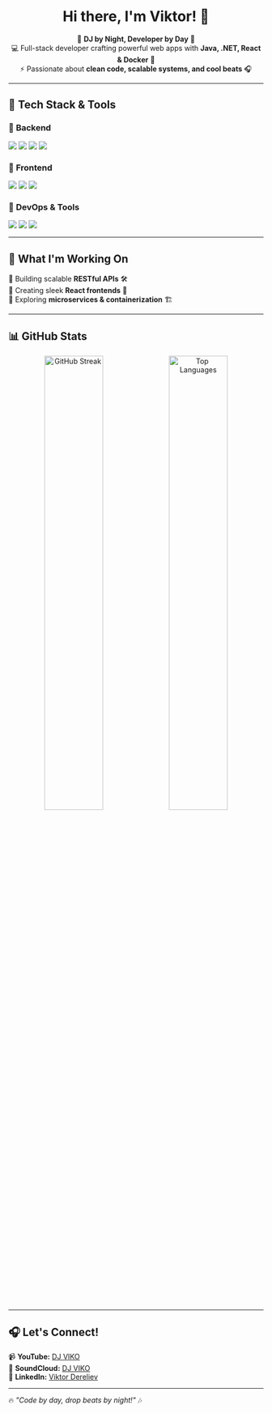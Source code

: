 <h1 align="center">Hi there, I'm Viktor! 👋</h1>

<p align="center">
🎵 <b>DJ by Night, Developer by Day</b> 🎵<br>
💻 Full-stack developer crafting powerful web apps with <b>Java, .NET, React & Docker</b> 🚀<br>
⚡ Passionate about <b>clean code, scalable systems, and cool beats</b> 🎧
</p>

---

## 🚀 Tech Stack & Tools

### 🔹 **Backend**  
<p>
<img src="https://img.shields.io/badge/Java-%23ED8B00.svg?style=for-the-badge&logo=java&logoColor=white" />
<img src="https://img.shields.io/badge/Spring%20Boot-%236DB33F.svg?style=for-the-badge&logo=springboot&logoColor=white" />
<img src="https://img.shields.io/badge/C%23-%23239120.svg?style=for-the-badge&logo=c-sharp&logoColor=white" />
<img src="https://img.shields.io/badge/.NET-%235C2D91.svg?style=for-the-badge&logo=dot-net&logoColor=white" />
</p>

### 🔹 **Frontend**  
<p>
<img src="https://img.shields.io/badge/React-%2361DAFB.svg?style=for-the-badge&logo=react&logoColor=white" />
<img src="https://img.shields.io/badge/TypeScript-%23007ACC.svg?style=for-the-badge&logo=typescript&logoColor=white" />
<img src="https://img.shields.io/badge/JavaScript-%23F7DF1E.svg?style=for-the-badge&logo=javascript&logoColor=black" />
</p>

### 🔹 **DevOps & Tools**  
<p>
<img src="https://img.shields.io/badge/Docker-%232496ED.svg?style=for-the-badge&logo=docker&logoColor=white" />
<img src="https://img.shields.io/badge/GitHub-%23181717.svg?style=for-the-badge&logo=github&logoColor=white" />
<img src="https://img.shields.io/badge/MySQL-%2300f.svg?style=for-the-badge&logo=mysql&logoColor=white" />
</p>

---

## 🌟 What I'm Working On
🔹 Building scalable **RESTful APIs** 🛠️  
🔹 Creating sleek **React frontends** 🎨  
🔹 Exploring **microservices & containerization** 🏗️  

---

## 📊 GitHub Stats

<p align="center">
  <img src="https://github-readme-streak-stats.herokuapp.com/?user=ViktorO2&theme=radical" alt="GitHub Streak" width="48%"/>
  <img src="https://github-readme-stats.vercel.app/api/top-langs/?username=ViktorO2&layout=compact&theme=radical" alt="Top Languages" width="48%"/>
</p>

---

## 🎧 Let's Connect!

📹 **YouTube:** [DJ VIKO](https://www.youtube.com/results?search_query=DJ+VIKO)  
🎵 **SoundCloud:** [DJ VIKO](https://soundcloud.com/)  
💼 **LinkedIn:** [Viktor Dereliev](https://www.linkedin.com/in/viktor-dereliev-64aba522b/)  

---

🔥 *"Code by day, drop beats by night!"* 🎶
```

